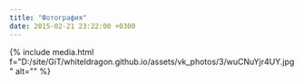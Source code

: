 ```yaml
---
title: "Фотография"
date: 2015-02-21 23:22:00 +0300
---
```



{% include media.html f="D:/site/GiT/whiteldragon.github.io/assets/vk_photos/3/wuCNuYjr4UY.jpg" alt="" %}

